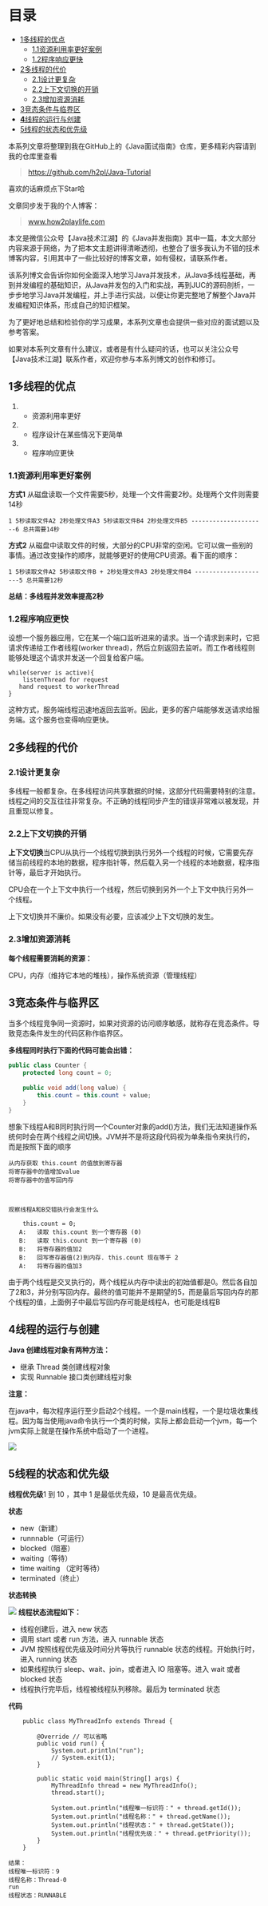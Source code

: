 # 目录
  * [1多线程的优点](#1多线程的优点)
    * [1.1资源利用率更好案例](#11资源利用率更好案例)
    * [1.2程序响应更快](#12程序响应更快)
  * [2多线程的代价](#2多线程的代价)
    * [2.1设计更复杂](#21设计更复杂)
    * [2.2上下文切换的开销](#22上下文切换的开销)
    * [2.3增加资源消耗](#23增加资源消耗)
  * [3竞态条件与临界区](#3竞态条件与临界区)
  * [**4**线程的运行与创建](#4线程的运行与创建)
  * [5线程的状态和优先级](#5线程的状态和优先级)


本系列文章将整理到我在GitHub上的《Java面试指南》仓库，更多精彩内容请到我的仓库里查看
> https://github.com/h2pl/Java-Tutorial

喜欢的话麻烦点下Star哈

文章同步发于我的个人博客：
> www.how2playlife.com

本文是微信公众号【Java技术江湖】的《Java并发指南》其中一篇，本文大部分内容来源于网络，为了把本文主题讲得清晰透彻，也整合了很多我认为不错的技术博客内容，引用其中了一些比较好的博客文章，如有侵权，请联系作者。

该系列博文会告诉你如何全面深入地学习Java并发技术，从Java多线程基础，再到并发编程的基础知识，从Java并发包的入门和实战，再到JUC的源码剖析，一步步地学习Java并发编程，并上手进行实战，以便让你更完整地了解整个Java并发编程知识体系，形成自己的知识框架。

为了更好地总结和检验你的学习成果，本系列文章也会提供一些对应的面试题以及参考答案。

如果对本系列文章有什么建议，或者是有什么疑问的话，也可以关注公众号【Java技术江湖】联系作者，欢迎你参与本系列博文的创作和修订。
<!--more -->

## 1多线程的优点

1.  - 资源利用率更好
2.  - 程序设计在某些情况下更简单
3.  - 程序响应更快

### 1.1资源利用率更好案例

**方式1**
从磁盘读取一个文件需要5秒，处理一个文件需要2秒。处理两个文件则需要14秒

```
1 5秒读取文件A2 2秒处理文件A3 5秒读取文件B4 2秒处理文件B5 ---------------------6 总共需要14秒
```

**方式2**
从磁盘中读取文件的时候，大部分的CPU非常的空闲。它可以做一些别的事情。通过改变操作的顺序，就能够更好的使用CPU资源。看下面的顺序：

```
1 5秒读取文件A2 5秒读取文件B + 2秒处理文件A3 2秒处理文件B4 ---------------------5 总共需要12秒
```

**总结：多线程并发效率提高2秒**


### 1.2程序响应更快

设想一个服务器应用，它在某一个端口监听进来的请求。当一个请求到来时，它把请求传递给工作者线程(worker thread)，然后立刻返回去监听。而工作者线程则能够处理这个请求并发送一个回复给客户端。
````
while(server is active){
    listenThread for request
   hand request to workerThread
}
````

这种方式，服务端线程迅速地返回去监听。因此，更多的客户端能够发送请求给服务端。这个服务也变得响应更快。

## 2多线程的代价

### 2.1设计更复杂

多线程一般都复杂。在多线程访问共享数据的时候，这部分代码需要特别的注意。线程之间的交互往往非常复杂。不正确的线程同步产生的错误非常难以被发现，并且重现以修复。

### 2.2上下文切换的开销

**上下文切换**当CPU从执行一个线程切换到执行另外一个线程的时候，它需要先存储当前线程的本地的数据，程序指针等，然后载入另一个线程的本地数据，程序指针等，最后才开始执行。

CPU会在一个上下文中执行一个线程，然后切换到另外一个上下文中执行另外一个线程。

上下文切换并不廉价。如果没有必要，应该减少上下文切换的发生。

### 2.3增加资源消耗

**每个线程需要消耗的资源：**

CPU，内存（维持它本地的堆栈），操作系统资源（管理线程）

## 3竞态条件与临界区

当多个线程竞争同一资源时，如果对资源的访问顺序敏感，就称存在竞态条件。导致竞态条件发生的代码区称作临界区。

**多线程同时执行下面的代码可能会出错：**

````java
public class Counter {
    protected long count = 0;
 
    public void add(long value) {
        this.count = this.count + value;
    }
}
````
想象下线程A和B同时执行同一个Counter对象的add()方法，我们无法知道操作系统何时会在两个线程之间切换。JVM并不是将这段代码视为单条指令来执行的，而是按照下面的顺序


    从内存获取 this.count 的值放到寄存器
    将寄存器中的值增加value
    将寄存器中的值写回内存
     
     
     
    观察线程A和B交错执行会发生什么
     
    	this.count = 0;
       A:	读取 this.count 到一个寄存器 (0)
       B:	读取 this.count 到一个寄存器 (0)
       B: 	将寄存器的值加2
       B:	回写寄存器值(2)到内存. this.count 现在等于 2
       A:	将寄存器的值加3


由于两个线程是交叉执行的，两个线程从内存中读出的初始值都是0。然后各自加了2和3，并分别写回内存。最终的值可能并不是期望的5，而是最后写回内存的那个线程的值，上面例子中最后写回内存可能是线程A，也可能是线程B
 
## **4**线程的运行与创建

**Java 创建线程对象有两种方法：**

*   继承 Thread 类创建线程对象
*   实现 Runnable 接口类创建线程对象

**注意：**

在java中，每次程序运行至少启动2个线程。一个是main线程，一个是垃圾收集线程。因为每当使用java命令执行一个类的时候，实际上都会启动一个jvm，每一个jvm实际上就是在操作系统中启动了一个进程。

![](https://java-tutorial.oss-cn-shanghai.aliyuncs.com/20230404183859.png)
## 5线程的状态和优先级

**线程优先级**1 到 10 ，其中 1 是最低优先级，10 是最高优先级。

**状态**

*   new（新建）
*   runnnable（可运行）
*   blocked（阻塞）
*   waiting（等待）
*   time waiting （定时等待）
*   terminated（终止）

**状态转换**

![](https://java-tutorial.oss-cn-shanghai.aliyuncs.com/20230404183924.png)
**线程状态流程如下：**

*   线程创建后，进入 new 状态
*   调用 start 或者 run 方法，进入 runnable 状态
*   JVM 按照线程优先级及时间分片等执行 runnable 状态的线程。开始执行时，进入 running 状态
*   如果线程执行 sleep、wait、join，或者进入 IO 阻塞等。进入 wait 或者 blocked 状态
*   线程执行完毕后，线程被线程队列移除。最后为 terminated 状态

**代码**

````
    public class MyThreadInfo extends Thread {
     
    	@Override // 可以省略
    	public void run() {
    		System.out.println("run");
    		// System.exit(1);
    	}
     
    	public static void main(String[] args) {
    		MyThreadInfo thread = new MyThreadInfo();
    		thread.start();
     
    		System.out.println("线程唯一标识符：" + thread.getId());
    		System.out.println("线程名称：" + thread.getName());
    		System.out.println("线程状态：" + thread.getState());
    		System.out.println("线程优先级：" + thread.getPriority());
    	}
    }
````     
    结果：
    线程唯一标识符：9
    线程名称：Thread-0
    run
    线程状态：RUNNABLE




